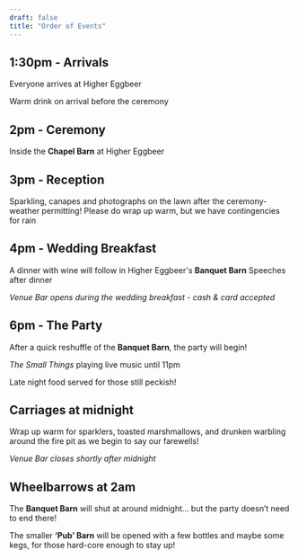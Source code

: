 ```yaml
---
draft: false
title: "Order of Events"
---
```


## 1:30pm - Arrivals

Everyone arrives at Higher Eggbeer

Warm drink on arrival before the ceremony

## 2pm - Ceremony

Inside the **Chapel Barn** at Higher Eggbeer

## 3pm - Reception

Sparkling, canapes and photographs on the lawn after the ceremony- weather permitting!
Please do wrap up warm, but we have contingencies for rain

## 4pm - Wedding Breakfast

A dinner with wine will follow in Higher Eggbeer's **Banquet Barn**
Speeches after dinner

_Venue Bar opens during the wedding breakfast -  cash & card accepted_

## 6pm - The Party

After a quick reshuffle of the **Banquet Barn**, the party will begin!

_The Small Things_ playing live music until 11pm

Late night food served for those still peckish!

## Carriages at midnight

Wrap up warm for sparklers, toasted marshmallows, and drunken warbling around the fire pit as we begin to say our farewells!

_Venue Bar closes shortly after midnight_

## Wheelbarrows at 2am

The **Banquet Barn** will shut at around midnight… but the party doesn’t need to end there!

The smaller **‘Pub’ Barn** will be opened with a few bottles and maybe some kegs, for those hard-core enough to stay up!
